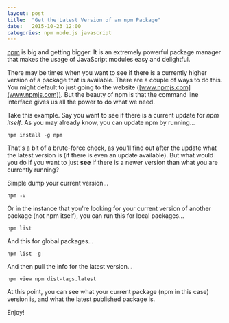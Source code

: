 ```yaml
---
layout: post
title:  "Get the Latest Version of an npm Package"
date:   2015-10-23 12:00
categories: npm node.js javascript
---
```

[npm](https://www.npmjs.com/) is big and getting bigger.  It is an extremely powerful package manager that makes the usage of JavaScript modules easy and delightful.

There may be times when you want to see if there is a currently higher version of a package that is available.  There are a couple of ways to do this.  You might default to just going to the website ([www.npmjs.com](www.npmjs.com)).  But the beauty of npm is that the command line interface gives us all the power to do what we need.

Take this example.  Say you want to see if there is a current update for *npm itself*.  As you may already know, you can update npm by running...

```
npm install -g npm
```

That's a bit of a brute-force check, as you'll find out after the update what the latest version is (if there is even an update available).  But what would you do if you want to just **see** if there is a newer version than what you are currently running?

Simple dump your current version...

```
npm -v
```

Or in the instance that you're looking for your current version of another package (not npm itself), you can run this for local packages...

```
npm list
```

And this for global packages...

```
npm list -g
```

And then pull the info for the latest version...

```
npm view npm dist-tags.latest
```

At this point, you can see what your current package (npm in this case) version is, and what the latest published package is.

Enjoy!